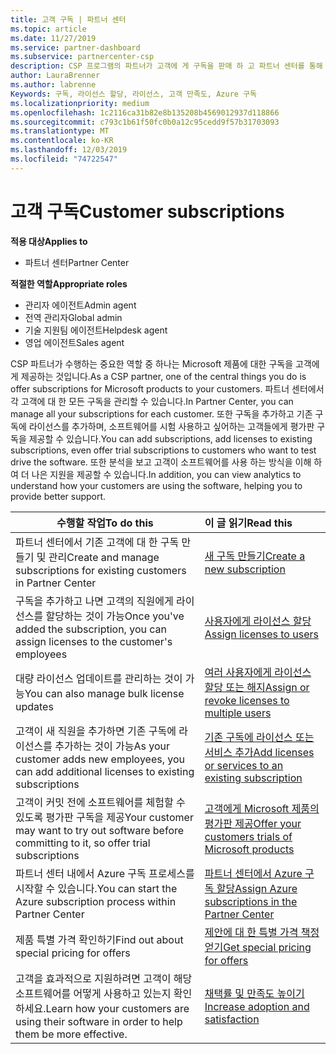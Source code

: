 ```yaml
---
title: 고객 구독 | 파트너 센터
ms.topic: article
ms.date: 11/27/2019
ms.service: partner-dashboard
ms.subservice: partnercenter-csp
description: CSP 프로그램의 파트너가 고객에 게 구독을 판매 하 고 파트너 센터를 통해 관리 하는 방법을 알아봅니다.
author: LauraBrenner
ms.author: labrenne
Keywords: 구독, 라이선스 할당, 라이선스, 고객 만족도, Azure 구독
ms.localizationpriority: medium
ms.openlocfilehash: 1c2116ca31b82e8b135208b4569012937d118866
ms.sourcegitcommit: c793c1b61f50fc0b0a12c95cedd9f57b31703093
ms.translationtype: MT
ms.contentlocale: ko-KR
ms.lasthandoff: 12/03/2019
ms.locfileid: "74722547"
---
```

# <a name="customer-subscriptions"></a><span data-ttu-id="b4b78-104">고객 구독</span><span class="sxs-lookup"><span data-stu-id="b4b78-104">Customer subscriptions</span></span>

<span data-ttu-id="b4b78-105">**적용 대상**</span><span class="sxs-lookup"><span data-stu-id="b4b78-105">**Applies to**</span></span>

-  <span data-ttu-id="b4b78-106">파트너 센터</span><span class="sxs-lookup"><span data-stu-id="b4b78-106">Partner Center</span></span>

<span data-ttu-id="b4b78-107">**적절한 역할**</span><span class="sxs-lookup"><span data-stu-id="b4b78-107">**Appropriate roles**</span></span>

- <span data-ttu-id="b4b78-108">관리자 에이전트</span><span class="sxs-lookup"><span data-stu-id="b4b78-108">Admin agent</span></span>
- <span data-ttu-id="b4b78-109">전역 관리자</span><span class="sxs-lookup"><span data-stu-id="b4b78-109">Global admin</span></span>
- <span data-ttu-id="b4b78-110">기술 지원팀 에이전트</span><span class="sxs-lookup"><span data-stu-id="b4b78-110">Helpdesk agent</span></span>
- <span data-ttu-id="b4b78-111">영업 에이전트</span><span class="sxs-lookup"><span data-stu-id="b4b78-111">Sales agent</span></span>

<span data-ttu-id="b4b78-112">CSP 파트너가 수행하는 중요한 역할 중 하나는 Microsoft 제품에 대한 구독을 고객에게 제공하는 것입니다.</span><span class="sxs-lookup"><span data-stu-id="b4b78-112">As a CSP partner, one of the central things you do is offer subscriptions for Microsoft products to your customers.</span></span> <span data-ttu-id="b4b78-113">파트너 센터에서 각 고객에 대 한 모든 구독을 관리할 수 있습니다.</span><span class="sxs-lookup"><span data-stu-id="b4b78-113">In Partner Center, you can manage all your subscriptions for each customer.</span></span> <span data-ttu-id="b4b78-114">또한 구독을 추가하고 기존 구독에 라이선스를 추가하며, 소프트웨어를 시험 사용하고 싶어하는 고객들에게 평가판 구독을 제공할 수 있습니다.</span><span class="sxs-lookup"><span data-stu-id="b4b78-114">You can add subscriptions, add licenses to existing subscriptions, even offer trial subscriptions to customers who want to test drive the software.</span></span> <span data-ttu-id="b4b78-115">또한 분석을 보고 고객이 소프트웨어를 사용 하는 방식을 이해 하 여 더 나은 지원을 제공할 수 있습니다.</span><span class="sxs-lookup"><span data-stu-id="b4b78-115">In addition, you can view analytics to understand how your customers are using the software, helping you to provide better support.</span></span>

|<span data-ttu-id="b4b78-116">**수행할 작업**</span><span class="sxs-lookup"><span data-stu-id="b4b78-116">**To do this**</span></span>   |<span data-ttu-id="b4b78-117">**이 글 읽기**</span><span class="sxs-lookup"><span data-stu-id="b4b78-117">**Read this**</span></span>   |
|----------------------|:----------------------|
|<span data-ttu-id="b4b78-118">파트너 센터에서 기존 고객에 대 한 구독 만들기 및 관리</span><span class="sxs-lookup"><span data-stu-id="b4b78-118">Create and manage subscriptions for existing customers in Partner Center</span></span>|[<span data-ttu-id="b4b78-119">새 구독 만들기</span><span class="sxs-lookup"><span data-stu-id="b4b78-119">Create a new subscription</span></span>](create-a-new-subscription.md)|
|<span data-ttu-id="b4b78-120">구독을 추가하고 나면 고객의 직원에게 라이선스를 할당하는 것이 가능</span><span class="sxs-lookup"><span data-stu-id="b4b78-120">Once you've added the subscription, you can assign licenses to the customer's employees</span></span>  |[<span data-ttu-id="b4b78-121">사용자에게 라이선스 할당</span><span class="sxs-lookup"><span data-stu-id="b4b78-121">Assign licenses to users</span></span>](assign-licenses-to-users.md)|
|<span data-ttu-id="b4b78-122">대량 라이선스 업데이트를 관리하는 것이 가능</span><span class="sxs-lookup"><span data-stu-id="b4b78-122">You can also manage bulk license updates</span></span>   |[<span data-ttu-id="b4b78-123">여러 사용자에게 라이선스 할당 또는 해지</span><span class="sxs-lookup"><span data-stu-id="b4b78-123">Assign or revoke licenses to multiple users</span></span>](bulk-license-provisioning-for-multiple-users.md)|
|<span data-ttu-id="b4b78-124">고객이 새 직원을 추가하면 기존 구독에 라이선스를 추가하는 것이 가능</span><span class="sxs-lookup"><span data-stu-id="b4b78-124">As your customer adds new employees, you can add additional licenses to existing subscriptions</span></span>   |[<span data-ttu-id="b4b78-125">기존 구독에 라이선스 또는 서비스 추가</span><span class="sxs-lookup"><span data-stu-id="b4b78-125">Add licenses or services to an existing subscription</span></span>](add-licenses-or-services-to-an-existing-subscription.md)|
|<span data-ttu-id="b4b78-126">고객이 커밋 전에 소프트웨어를 체험할 수 있도록 평가판 구독을 제공</span><span class="sxs-lookup"><span data-stu-id="b4b78-126">Your customer may want to try out software before committing to it, so offer trial subscriptions</span></span>    |[<span data-ttu-id="b4b78-127">고객에게 Microsoft 제품의 평가판 제공</span><span class="sxs-lookup"><span data-stu-id="b4b78-127">Offer your customers trials of Microsoft products</span></span>](offer-your-customers-trials-of-microsoft-products.md)|
|<span data-ttu-id="b4b78-128">파트너 센터 내에서 Azure 구독 프로세스를 시작할 수 있습니다.</span><span class="sxs-lookup"><span data-stu-id="b4b78-128">You can start the Azure subscription process within Partner Center</span></span>   |[<span data-ttu-id="b4b78-129">파트너 센터에서 Azure 구독 할당</span><span class="sxs-lookup"><span data-stu-id="b4b78-129">Assign Azure subscriptions in the Partner Center</span></span>](assign-azure-subscriptions.md)|
|<span data-ttu-id="b4b78-130">제품 특별 가격 확인하기</span><span class="sxs-lookup"><span data-stu-id="b4b78-130">Find out about special pricing for offers</span></span>   |[<span data-ttu-id="b4b78-131">제안에 대 한 특별 가격 책정 얻기</span><span class="sxs-lookup"><span data-stu-id="b4b78-131">Get special pricing for offers</span></span>](get-special-pricing-for-offers.md)|
|<span data-ttu-id="b4b78-132">고객을 효과적으로 지원하려면 고객이 해당 소프트웨어를 어떻게 사용하고 있는지 확인하세요.</span><span class="sxs-lookup"><span data-stu-id="b4b78-132">Learn how your customers are using their software in order to help them be more effective.</span></span>   | [<span data-ttu-id="b4b78-133">채택률 및 만족도 높이기</span><span class="sxs-lookup"><span data-stu-id="b4b78-133">Increase adoption and satisfaction</span></span>](increasing-adoption-and-satisfaction.md)   | 

































 

 



